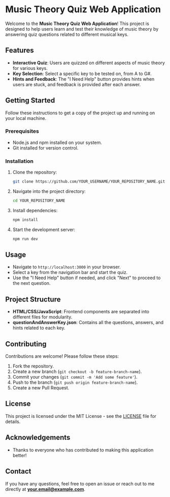 # Music Theory Quiz Web Application

Welcome to the **Music Theory Quiz Web Application**! This project is designed to help users learn and test their knowledge of music theory by answering quiz questions related to different musical keys.

## Features
- **Interactive Quiz**: Users are quizzed on different aspects of music theory for various keys.
- **Key Selection**: Select a specific key to be tested on, from A to G#.
- **Hints and Feedback**: The "I Need Help" button provides hints when users are stuck, and feedback is provided after each answer.

## Getting Started
Follow these instructions to get a copy of the project up and running on your local machine.

### Prerequisites
- Node.js and npm installed on your system.
- Git installed for version control.

### Installation
1. Clone the repository:
   ```bash
   git clone https://github.com/YOUR_USERNAME/YOUR_REPOSITORY_NAME.git
   ```
2. Navigate into the project directory:
   ```bash
   cd YOUR_REPOSITORY_NAME
   ```
3. Install dependencies:
   ```bash
   npm install
   ```
4. Start the development server:
   ```bash
   npm run dev
   ```

## Usage
- Navigate to `http://localhost:3000` in your browser.
- Select a key from the navigation bar and start the quiz.
- Use the "I Need Help" button if needed, and click "Next" to proceed to the next question.

## Project Structure
- **HTML/CSS/JavaScript**: Frontend components are separated into different files for modularity.
- **questionAndAnswerKey.json**: Contains all the questions, answers, and hints related to each key.

## Contributing
Contributions are welcome! Please follow these steps:
1. Fork the repository.
2. Create a new branch (`git checkout -b feature-branch-name`).
3. Commit your changes (`git commit -m 'Add some feature'`).
4. Push to the branch (`git push origin feature-branch-name`).
5. Create a new Pull Request.

## License
This project is licensed under the MIT License - see the [LICENSE](LICENSE) file for details.

## Acknowledgements
- Thanks to everyone who has contributed to making this application better!

## Contact
If you have any questions, feel free to open an issue or reach out to me directly at **your.email@example.com**.

